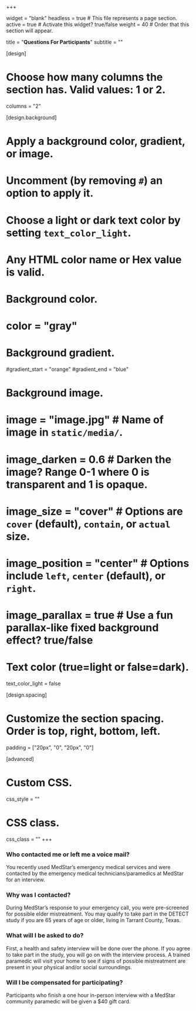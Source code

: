+++

widget = "blank" 
headless = true  # This file represents a page section.
active = true  # Activate this widget? true/false
weight = 40  # Order that this section will appear.

title = "**Questions For Participants**"
subtitle = ""

[design]
  # Choose how many columns the section has. Valid values: 1 or 2.
  columns = "2"

[design.background]
  # Apply a background color, gradient, or image.
  #   Uncomment (by removing `#`) an option to apply it.
  #   Choose a light or dark text color by setting `text_color_light`.
  #   Any HTML color name or Hex value is valid.

  # Background color.
   # color = "gray"
  
  # Background gradient.
   #gradient_start = "orange"
   #gradient_end = "blue"
  
  # Background image.
  # image = "image.jpg"  # Name of image in `static/media/`.
  # image_darken = 0.6  # Darken the image? Range 0-1 where 0 is transparent and 1 is opaque.
  # image_size = "cover"  #  Options are `cover` (default), `contain`, or `actual` size.
  # image_position = "center"  # Options include `left`, `center` (default), or `right`.
  # image_parallax = true  # Use a fun parallax-like fixed background effect? true/false
  
  # Text color (true=light or false=dark).
  text_color_light = false

[design.spacing]
  # Customize the section spacing. Order is top, right, bottom, left.
  padding = ["20px", "0", "20px", "0"]

[advanced]
 # Custom CSS. 
 css_style = ""
 
 # CSS class.
 css_class = ""
+++

### **Who contacted me or left me a voice mail?**

You recently used MedStar’s emergency medical services and were contacted by the emergency medical technicians/paramedics at MedStar for an interview.

### **Why was I contacted?**

During MedStar’s response to your emergency call, you were pre-screened for possible elder mistreatment. You may qualify to take part in the DETECT study if you are 65 years of age or older, living in Tarrant County, Texas.

### **What will I be asked to do?**

First, a health and safety interview will be done over the phone. If you agree to take part in the study, you will go on with the interview process. A trained paramedic will visit your home to see if signs of possible mistreatment are present in your physical and/or social surroundings.

### **Will I be compensated for participating?**

Participants who finish a one hour in-person interview with a MedStar community paramedic will be given a $40 gift card.
<br/>
